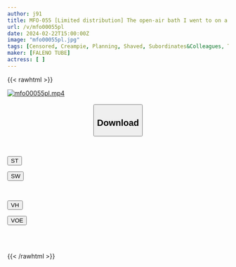 ```yaml
---
author: j91
title: MFO-055 [Limited distribution] The open-air bath I went to on a business trip turned out to be a mixed bath! ? My boss, whom I hate, came in, offered me some local sake, showed me his big dick, and I was too drunk to resist, so I accepted and was creampied Vol.01
url: /v/mfo00055pl
date: 2024-02-22T15:00:00Z
image: "mfo00055pl.jpg"
tags: [Censored, Creampie, Planning, Shaved, Subordinates&Colleagues, Titty Fuck]
maker: [FALENO TUBE]
actress: [ ]
---
```



{{< rawhtml >}}

<div class="video" data-videoid="3JBdvjAkdQHAJ6">
    <a href="javascript:;">
        <img src="/v/mfo00055pl/mfo00055pl.jpg" width="WIDTH" height="HEIGHT" alt="mfo00055pl.mp4" loading="lazy">
    </a>
</div>

<script type="text/javascript" src="https://j91.asia/asset/on-demand-st.js"></script>

<br>
  <link rel="stylesheet" href="https://j91.asia/asset/bs5.css">
  
  <center>
  <button class="btn btn-primary" type="button" data-bs-toggle="collapse" data-bs-target=".multi-collapse" aria-expanded="false" aria-controls="multiCollapseExample1 multiCollapseExample2"><h2>Download</h2></button></center>
</p>
<div class="row">
  <div class="col">
    <div class="collapse multi-collapse" id="multiCollapseExample1">
      <div class="card card-body">
	      	      <br>
<div class="buttons">  
<p><a href="https://streamtape.to/v/3JBdvjAkdQHAJ6" target="_blank"><button class="btn-hover color-3"><i class="fa fa-download"></i> ST</button></a></p>
<p><a href="https://cdnwish.com/q9sg6v7huqrs" target="_blank"><button class="btn-hover color-2"><i class="fa fa-download"></i> SW</button></a></p></div>
    </div>
  </div>
</div>
  <div class="col">
    <div class="collapse multi-collapse" id="multiCollapseExample2">
      <div class="card card-body">
	      <br>
<div class="buttons">
<p><a href="https://vidhidepro.com/f/66yjkcdmi4fi"><button class="btn-hover color-9"><i class="fa fa-download"></i> VH</button></a></p>
<p><a href="https://voe.sx/cytezoq92auq"><button class="btn-hover color-8"><i class="fa fa-download"></i> VOE</button></a></p></div>
<br><br>
      </div>
    </div>
  </div>
</div>

{{< /rawhtml >}}